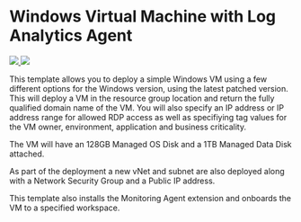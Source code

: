 # Windows Virtual Machine with Log Analytics Agent

<a href="https://portal.azure.com/#create/Microsoft.Template/uri/https%3A%2F%2Fraw.githubusercontent.com%2Fans-cloud%2Fazure_service_catalogue%2Fmaster%2Fvm-with-monitoring-agent%2FazureDeploy.json" target="_blank">
    <img src="http://azuredeploy.net/deploybutton.png"/>
</a>
<a href="http://armviz.io/#/?load=https%3A%2F%2Fraw.githubusercontent.com%2Fans-cloud%2Fazure_service_catalogue%2Fmaster%2Fvm-with-monitoring-agent%2FazureDeploy.json" target="_blank">
    <img src="http://armviz.io/visualizebutton.png"/>
</a>

This template allows you to deploy a simple Windows VM using a few different options for the Windows version, using the latest patched version. This will deploy a VM in the resource group location and return the fully qualified domain name of the VM. You will also specify an IP address or IP address range for allowed RDP access as well as specifiying tag values for the VM owner, environment, application and business criticality.

The VM will have an 128GB Managed OS Disk and a 1TB Managed Data Disk attached.

As part of the deployment a new vNet and subnet are also deployed along with a Network Security Group and a Public IP address.

This template also installs the Monitoring Agent extension and onboards the VM to a specified workspace. 